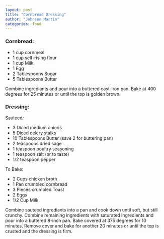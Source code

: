 ```yaml
---
layout: post
title: "Cornbread Dressing"
author: "Johnson Martin"
categories: food
---
```


### Cornbread:
- 1 cup cornmeal
- 1 cup self-rising flour
- 1 cup Milk
- 1 Egg
- 2 Tablespoons Sugar
- 5 Tablespoons Butter

Combine ingrediants and pour into a buttered cast-iron pan. Bake at 400 degrees for 25 minutes or until the top is golden brown.

### Dressing:
Sauteed: 
- 3 Diced medium onions
- 5 Diced celery stalks
- 10 Tablespoons Butter (save 2 for buttering pan)
- 2 teaspoons dried sage
- 1 teaspoon poultry seasoning
- 1 teaspoon salt (or to taste)
- 1/2 teaspoon pepper

To Bake:
- 2 Cups chicken broth
- 1 Pan crumbled cornbread
- 3 Pieces crumbled Toast
- 2 Eggs
- 1/2 Cup Milk

Combine sauteed ingrediants into a pan and cook down until soft, but still crunchy. Combine remaining ingredients with saturated ingredients and pour into a buttered 8-inch pan. Bake covered at 375 degrees for 10 minutes. Remove cover and bake for another 20 minutes or until the top is crusted and the dressing is firm.
